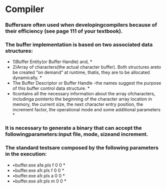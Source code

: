 # Compiler

### Buffersare often used when developingcompilers because of their efficiency (see page 111 of your textbook). 
### The buffer implementation is based on two associated data structures: 

* 1)Buffer Entity(or Buffer Handle) and,  *
* 2)Array of characters(the actual character buffer). Both structures areto be created “on demand” at runtime, thatis, they are to be allocated dynamically. *
* The Buffer Descriptor or Buffer Handle -the names suggest the purpose of this buffer control data structure. *
* Itcontains all the necessary information about the array ofcharacters, includinga pointerto the beginning of the character array location in memory, the current size, the next character entry position, the increment factor, the operational mode and some additional parameters *

### It is necessary to generate a binary that can accept the followingparameters:input file, mode, sizeand increment.
### The standard testsare composed by the following parameters in the execution:

* •buffer.exe a1e.pls f 0 0 *
* •buffer.exe a1r.pls f 0 0 *
* •buffer.exe a1r.pls a 0 0 *
* •buffer.exe a1r.pls m 0 0 *
